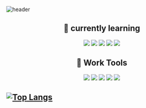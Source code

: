 
  ![header](https://capsule-render.vercel.app/api?type=soft&color=778899&height=150&section=center&text=👋%20Hi%20I'm%20yuri&fontSize=50&fontcolor=191970)
  <div align="center"><h2>🌱 currently learning</h2></div>
  <div align="center"> 
       <img src="https://img.shields.io/badge/C-A8B9CC?style=flat&logo=C&logoColor=white"/> <img src="https://img.shields.io/badge/HTML-E34F26?    style=flat&logo=HTML5&logoColor=white"/> <img src="https://img.shields.io/badge/Javascript-F7DF1E?style=flat&logo=Javascript&logoColor=white"/> <img src="https://img.shields.io/badge/C++-00599C?style=flat&logo=C%2B%2B&logoColor=white"/> <img src="https://img.shields.io/badge/CSS-1572B6?style=flat&logo=CSS3&logoColor=white"/>
  </div>

<div align="center"><h2>🔧 Work Tools</h2>
   <img src="https://img.shields.io/badge/Visual Studio-5C2D91?style=flat&logo=Visual Studio&logoColor=white"/> <img src="https://img.shields.io/badge/Visual Studio Code-007ACC?style=flat&logo=Visual Studio Code&logoColor=white"/> <img src="https://img.shields.io/badge/Eclipse-2C2255?style=flat&logo=Eclipse IDE&logoColor=white"/> <img src="https://img.shields.io/badge/MySQL-4479A1?style=flat&logo=MySQL&logoColor=white"/> <img src="https://img.shields.io/badge/Apache Tomcat-F8DC75?style=flat&logo=Apache Tomcat&logoColor=black"/>
  </div>
 

  ## [![Top Langs](https://github-readme-stats.vercel.app/api/top-langs/?username=songyuri)](https://github.com/songyuri/github-readme-stats)
